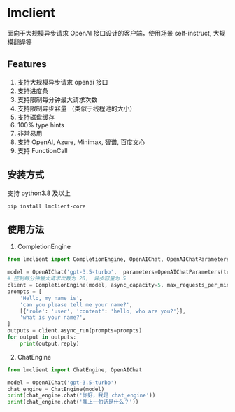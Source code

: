 # lmclient

面向于大规模异步请求 OpenAI 接口设计的客户端，使用场景 self-instruct, 大规模翻译等

## Features

1. 支持大规模异步请求 openai 接口
2. 支持进度条
3. 支持限制每分钟最大请求次数
4. 支持限制异步容量 （类似于线程池的大小）
5. 支持磁盘缓存
6. 100% type hints
7. 非常易用
8. 支持 OpenAI, Azure, Minimax, 智谱, 百度文心
9. 支持 FunctionCall

## 安装方式
支持 python3.8 及以上
```shell
pip install lmclient-core
```

## 使用方法

1. CompletionEngine
```python
from lmclient import CompletionEngine, OpenAIChat, OpenAIChatParameters

model = OpenAIChat('gpt-3.5-turbo',  parameters=OpenAIChatParameters(temperature=0))
# 控制每分钟最大请求次数为 20， 异步容量为 5
client = CompletionEngine(model, async_capacity=5, max_requests_per_minute=20)
prompts = [
    'Hello, my name is',
    'can you please tell me your name?',
    [{'role': 'user', 'content': 'hello, who are you?'}],
    'what is your name?',
]
outputs = client.async_run(prompts=prompts)
for output in outputs:
    print(output.reply)
```

2. ChatEngine
```python
from lmclient import ChatEngine, OpenAIChat

model = OpenAIChat('gpt-3.5-turbo')
chat_engine = ChatEngine(model)
print(chat_engine.chat('你好，我是 chat_engine'))
print(chat_engine.chat('我上一句话是什么？'))
```
